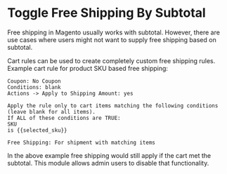 # Toggle Free Shipping By Subtotal
Free shipping in Magento usually works with subtotal. However, there are use cases where users might not want to supply free shipping based on subtotal.

Cart rules can be used to create completely custom free shipping rules. Example cart rule for product SKU based free shipping:

```
Coupon: No Coupon
Conditions: blank
Actions -> Apply to Shipping Amount: yes

Apply the rule only to cart items matching the following conditions (leave blank for all items).
If ALL of these conditions are TRUE:
SKU
is {{selected_sku}}

Free Shipping: For shipment with matching items
```

In the above example free shipping would still apply if the cart met the subtotal. This module allows admin users to disable that functionality.
